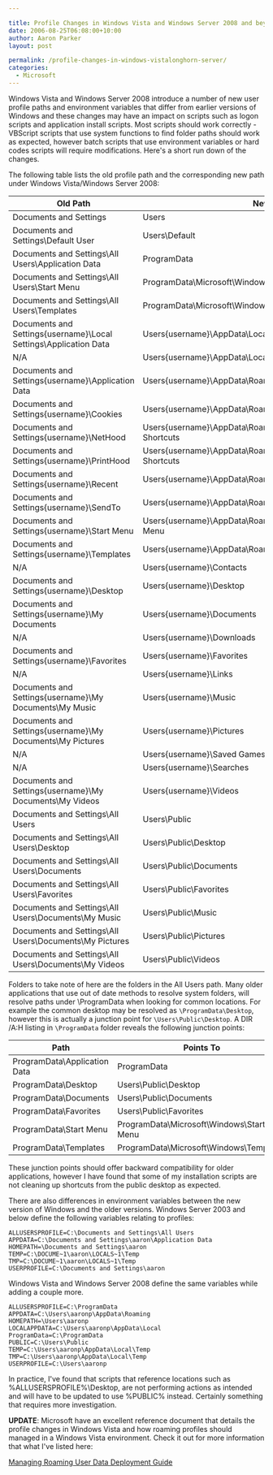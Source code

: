```yaml
---

title: Profile Changes in Windows Vista and Windows Server 2008 and beyond
date: 2006-08-25T06:08:00+10:00
author: Aaron Parker
layout: post

permalink: /profile-changes-in-windows-vistalonghorn-server/
categories:
  - Microsoft
---
```

Windows Vista and Windows Server 2008 introduce a number of new user profile paths and environment variables that differ from earlier versions of Windows and these changes may have an impact on scripts such as logon scripts and application install scripts. Most scripts should work correctly - VBScript scripts that use system functions to find folder paths should work as expected, however batch scripts that use environment variables or hard codes scripts will require modifications. Here's a short run down of the changes.

The following table lists the old profile path and the corresponding new path under Windows Vista/Windows Server 2008:

|Old Path                                                         |New Path                                                            |
|-----------------------------------------------------------------|--------------------------------------------------------------------|
|Documents and Settings                                           |Users                                                               |
|Documents and Settings\Default User                              |Users\Default                                                       |
|Documents and Settings\All Users\Application Data                |ProgramData                                                         |
|Documents and Settings\All Users\Start Menu                      |ProgramData\Microsoft\Windows\Start Menu                            |
|Documents and Settings\All Users\Templates                       |ProgramData\Microsoft\Windows\Templates                             |
|Documents and Settings\{username}\Local Settings\Application Data|Users\{username}\AppData\Local                                      |
|N/A                                                              |Users\{username}\AppData\LocalLow                                   |
|Documents and Settings\{username}\Application Data               |Users\{username}\AppData\Roaming                                    |
|Documents and Settings\{username}\Cookies                        |Users\{username}\AppData\Roaming\Microsoft\Windows\Cookies          |
|Documents and Settings\{username}\NetHood                        |Users\{username}\AppData\Roaming\Microsoft\Windows\Network Shortcuts|
|Documents and Settings\{username}\PrintHood                      |Users\{username}\AppData\Roaming\Microsoft\Windows\Printer Shortcuts|
|Documents and Settings\{username}\Recent                         |Users\{username}\AppData\Roaming\Microsoft\Windows\Recent           |
|Documents and Settings\{username}\SendTo                         |Users\{username}\AppData\Roaming\Microsoft\Windows\SendTo           |
|Documents and Settings\{username}\Start Menu                     |Users\{username}\AppData\Roaming\Microsoft\Windows\Start Menu       |
|Documents and Settings\{username}\Templates                      |Users\{username}\AppData\Roaming\Microsoft\Windows\Templates        |
|N/A                                                              |Users\{username}\Contacts                                           |
|Documents and Settings\{username}\Desktop                        |Users\{username}\Desktop                                            |
|Documents and Settings\{username}\My Documents                   |Users\{username}\Documents                                          |
|N/A                                                              |Users\{username}\Downloads                                          |
|Documents and Settings\{username}\Favorites                      |Users\{username}\Favorites                                          |
|N/A                                                              |Users\{username}\Links                                              |
|Documents and Settings\{username}\My Documents\My Music          |Users\{username}\Music                                              |
|Documents and Settings\{username}\My Documents\My Pictures       |Users\{username}\Pictures                                           |
|N/A                                                              |Users\{username}\Saved Games                                        |
|N/A                                                              |Users\{username}\Searches                                           |
|Documents and Settings\{username}\My Documents\My Videos         |Users\{username}\Videos                                             |
|Documents and Settings\All Users                                 |Users\Public                                                        |
|Documents and Settings\All Users\Desktop                         |Users\Public\Desktop                                                |
|Documents and Settings\All Users\Documents                       |Users\Public\Documents                                              |
|Documents and Settings\All Users\Favorites                       |Users\Public\Favorites                                              |
|Documents and Settings\All Users\Documents\My Music              |Users\Public\Music                                                  |
|Documents and Settings\All Users\Documents\My Pictures           |Users\Public\Pictures                                               |
|Documents and Settings\All Users\Documents\My Videos             |Users\Public\Videos                                                 |

Folders to take note of here are the folders in the All Users path. Many older applications that use out of date methods to resolve system folders, will resolve paths under \ProgramData when looking for common locations. For example the common desktop may be resolved as `\ProgramData\Desktop`, however this is actually a junction point for `\Users\Public\Desktop`. A DIR /A:H listing in `\ProgramData` folder reveals the following junction points:

|Path                                                             |Points To                                                           |
|-----------------------------------------------------------------|--------------------------------------------------------------------|
|ProgramData\Application Data                                     |ProgramData                                                         |
|ProgramData\Desktop                                              |Users\Public\Desktop                                                |
|ProgramData\Documents                                            |Users\Public\Documents                                              |
|ProgramData\Favorites                                            |Users\Public\Favorites                                              |
|ProgramData\Start Menu                                           |ProgramData\Microsoft\Windows\Start Menu                            |
|ProgramData\Templates                                            |ProgramData\Microsoft\Windows\Templates                             |

These junction points should offer backward compatibility for older applications, however I have found that some of my installation scripts are not cleaning up shortcuts from the public desktop as expected.

There are also differences in environment variables between the new version of Windows and the older versions. Windows Server 2003 and below define the following variables relating to profiles:

```
ALLUSERSPROFILE=C:\Documents and Settings\All Users
APPDATA=C:\Documents and Settings\aaron\Application Data
HOMEPATH=\Documents and Settings\aaron
TEMP=C:\DOCUME~1\aaron\LOCALS~1\Temp
TMP=C:\DOCUME~1\aaron\LOCALS~1\Temp
USERPROFILE=C:\Documents and Settings\aaron
```

Windows Vista and Windows Server 2008 define the same variables while adding a couple more.

```
ALLUSERSPROFILE=C:\ProgramData
APPDATA=C:\Users\aaronp\AppData\Roaming
HOMEPATH=\Users\aaronp
LOCALAPPDATA=C:\Users\aaronp\AppData\Local
ProgramData=C:\ProgramData
PUBLIC=C:\Users\Public
TEMP=C:\Users\aaronp\AppData\Local\Temp
TMP=C:\Users\aaronp\AppData\Local\Temp
USERPROFILE=C:\Users\aaronp
```

In practice, I've found that scripts that reference locations such as %ALLUSERSPROFILE%\Desktop, are not performing actions as intended and will have to be updated to use %PUBLIC% instead. Certainly something that requires more investigation.

**UPDATE**: Microsoft have an excellent reference document that details the profile changes in Windows Vista and how roaming profiles should managed in a Windows Vista environment. Check it out for more information that what I've listed here:

[Managing Roaming User Data Deployment Guide](http://www.microsoft.com/technet/windowsvista/library/fb3681b2-da39-4944-93ad-dd3b6e8ca4dc.mspx)
